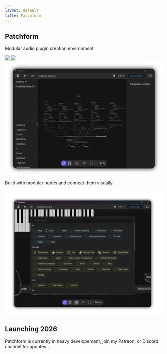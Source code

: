 ```yaml
---
layout: default
title: Patchform
---
```


<section class="hero">
  <div class="hero-text">
    <h1>Patchform</h1>
    <p>Modular audio plugin creation environment</p>
    <div class="buttons">
      <a href="https://discord.gg/FgMyB9KU9H">
        <img src="https://img.shields.io/badge/Discord-5865F2?style=for-the-badge&logo=discord&logoColor=white">
      </a>
      <a href="https://www.patreon.com/alexmitchellmus">
        <img src="https://img.shields.io/badge/Patreon-F96854?style=for-the-badge&logo=patreon&logoColor=white">
      </a>
    </div>
  </div>
    <img src="assets/img/hero.png" alt="Hero" class="hero-img">
</section>

<section class="about-objects">
  <div class="content">
    <div class="text">
      <p>Build with modular nodes and connect them visually.</p>
    </div>
    <div class="image">
      <img src="assets/img/objects.png" alt="Objects screenshot">
    </div>
  </div>
</section>

<section id="features">
  <h2>Launching 2026</h2>
  <p>Patchform is currently in heavy developement, join my Patreon, or Discord channel for updates…</p>
</section>
